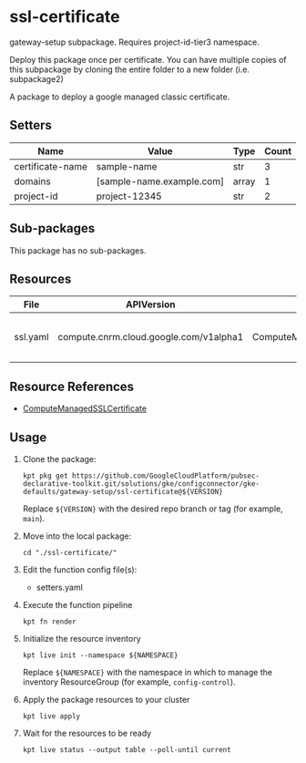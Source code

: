 <!-- BEGINNING OF PRE-COMMIT-BLUEPRINT DOCS HOOK:TITLE -->
# ssl-certificate


<!-- END OF PRE-COMMIT-BLUEPRINT DOCS HOOK:TITLE -->

<!-- BEGINNING OF PRE-COMMIT-BLUEPRINT DOCS HOOK:BODY -->
gateway-setup subpackage.
Requires project-id-tier3 namespace.

Deploy this package once per certificate. You can have multiple copies of this subpackage by cloning the entire folder to a new folder (i.e. subpackage2)

A package to deploy a google managed classic certificate.

## Setters

|       Name       |           Value           | Type  | Count |
|------------------|---------------------------|-------|-------|
| certificate-name | sample-name               | str   |     3 |
| domains          | [sample-name.example.com] | array |     1 |
| project-id       | project-12345             | str   |     2 |

## Sub-packages

This package has no sub-packages.

## Resources

|   File   |               APIVersion               |             Kind             |                  Name                   |    Namespace     |
|----------|----------------------------------------|------------------------------|-----------------------------------------|------------------|
| ssl.yaml | compute.cnrm.cloud.google.com/v1alpha1 | ComputeManagedSSLCertificate | certificate-name-compute-sslcertificate | project-id-tier3 |

## Resource References

- [ComputeManagedSSLCertificate](https://cloud.google.com/config-connector/docs/reference/resource-docs/compute/computemanagedsslcertificate)

## Usage

1.  Clone the package:
    ```shell
    kpt pkg get https://github.com/GoogleCloudPlatform/pubsec-declarative-toolkit.git/solutions/gke/configconnector/gke-defaults/gateway-setup/ssl-certificate@${VERSION}
    ```
    Replace `${VERSION}` with the desired repo branch or tag
    (for example, `main`).

1.  Move into the local package:
    ```shell
    cd "./ssl-certificate/"
    ```

1.  Edit the function config file(s):
    - setters.yaml

1.  Execute the function pipeline
    ```shell
    kpt fn render
    ```

1.  Initialize the resource inventory
    ```shell
    kpt live init --namespace ${NAMESPACE}
    ```
    Replace `${NAMESPACE}` with the namespace in which to manage
    the inventory ResourceGroup (for example, `config-control`).

1.  Apply the package resources to your cluster
    ```shell
    kpt live apply
    ```

1.  Wait for the resources to be ready
    ```shell
    kpt live status --output table --poll-until current
    ```

<!-- END OF PRE-COMMIT-BLUEPRINT DOCS HOOK:BODY -->
